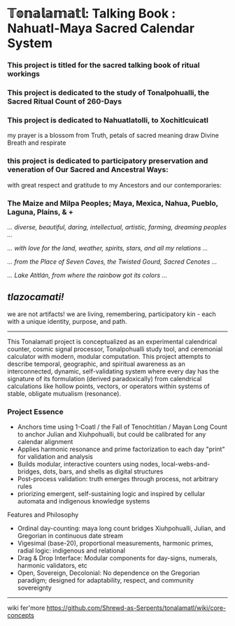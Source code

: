 # 𝕋𝕠𝕟𝕒𝕝𝕒𝕞𝕒𝕥𝕝: Talking Book : Nahuatl-Maya Sacred Calendar System

### This project is titled for the sacred talking book of ritual workings 

### This project is dedicated to the study of Tonalpohualli, the Sacred Ritual Count of 260-Days


### This project is dedicated to Nahuatlatolli, to Xochitlcuicatl
my prayer is a blossom from Truth, petals of sacred meaning draw Divine Breath and respirate


### this project is dedicated to participatory preservation and veneration of Our Sacred and Ancestral Ways:

with great respect and gratitude to my Ancestors and our contemporaries:

### The Maize and Milpa Peoples; Maya, Mexica, Nahua, Pueblo, Laguna, Plains, & +


*... diverse, beautiful, daring, intellectual, artistic, farming, dreaming peoples ...*

*... with love for the land, weather, spirits, stars, and all my relations ...*

*... from the Place of Seven Caves, the Twisted Gourd, Sacred Cenotes ...*

*... Lake Atitlán, from where the rainbow got its colors ...*

## *tlazocamati!*


we are not artifacts! we are living, remembering, participatory kin - each with a unique identity, purpose, and path.




*** 

This Tonalamatl project is conceptualized as an experimental calendrical counter, cosmic signal processor, Tonalpohualli study tool, and ceremonial calculator with modern, modular computation.
This project attempts to describe temporal, geographic, and spiritual awareness as an interconnected, dynamic, self-validating system where every day has the signature of its formulation (derived paradoxically) from calendrical calculations like hollow points, vectors, or operators within systems of stable, obligate mutualism (resonance).

### Project Essence
* Anchors time using 1-Coatl / the Fall of Tenochtitlan / Mayan Long Count to anchor Julian and Xiuhpohualli, but could be calibrated for any calendar alignment
* Applies harmonic resonance and prime factorization to each day "print" for validation and analysis
* Builds modular, interactive counters using nodes, local-webs-and-bridges, dots, bars, and shells as digital structures
* Post-process validation: truth emerges through process, not arbitrary rules
* priorizing emergent, self-sustaining logic and inspired by cellular automata and indigenous knowledge systems

Features and Philosophy

* Ordinal day-counting: maya long count bridges Xiuhpohualli, Julian, and Gregorian in continuous date stream
* Vigesimal (base-20), proportional measurements, harmonic primes, radial logic: indigenous and relational
* Drag & Drop Interface: Modular components for day-signs, numerals, harmonic validators, etc
* Open, Sovereign, Decolonial: No dependence on the Gregorian paradigm; designed for adaptability, respect, and community sovereignty

***
wiki fer'more 
https://github.com/Shrewd-as-Serpents/tonalamatl/wiki/core-concepts
